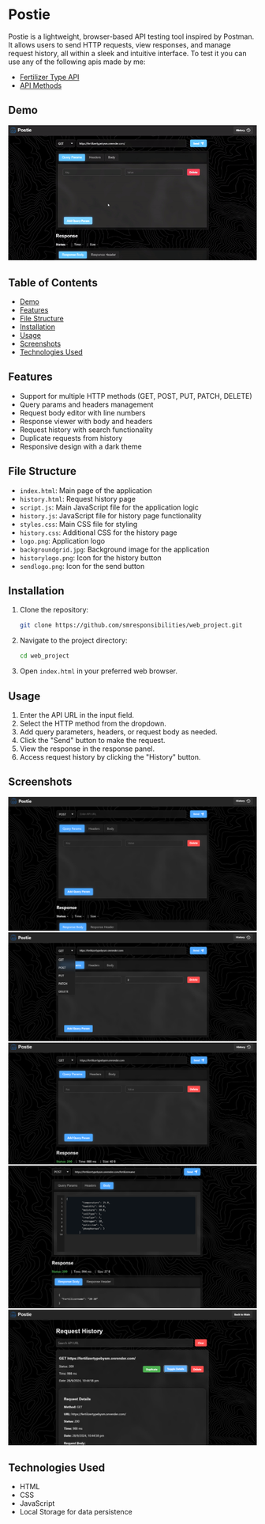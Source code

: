 # Postie 

Postie is a lightweight, browser-based API testing tool inspired by Postman. It allows users to send HTTP requests, view responses, and manage request history, all within a sleek and intuitive interface.
To test it you can use any of the following apis made by me:
   
   - [Fertilizer Type API](https://github.com/smresponsibilities/fertilizertypeapi.git)
   - [API Methods](https://github.com/smresponsibilities/apimethods.git)

## Demo

![Demo Video](assets/readme/demo.gif)

## Table of Contents


- [Demo](#demo)
- [Features](#features)
- [File Structure](#file-structure)
- [Installation](#installation)
- [Usage](#usage)
- [Screenshots](#screenshots)
- [Technologies Used](#technologies-used)


## Features

- Support for multiple HTTP methods (GET, POST, PUT, PATCH, DELETE)
- Query params and headers management
- Request body editor with line numbers
- Response viewer with body and headers
- Request history with search functionality
- Duplicate requests from history
- Responsive design with a dark theme

## File Structure

- `index.html`: Main page of the application
- `history.html`: Request history page
- `script.js`: Main JavaScript file for the application logic
- `history.js`: JavaScript file for history page functionality
- `styles.css`: Main CSS file for styling
- `history.css`: Additional CSS for the history page
- `logo.png`: Application logo
- `backgroundgrid.jpg`: Background image for the application
- `historylogo.png`: Icon for the history button
- `sendlogo.png`: Icon for the send button

## Installation

1. Clone the repository:
   ```bash
   git clone https://github.com/smresponsibilities/web_project.git
   ```
2. Navigate to the project directory:
   ```bash
   cd web_project
   ```
3. Open `index.html` in your preferred web browser.

## Usage

1. Enter the API URL in the input field.
2. Select the HTTP method from the dropdown.
3. Add query parameters, headers, or request body as needed.
4. Click the "Send" button to make the request.
5. View the response in the response panel.
6. Access request history by clicking the "History" button.

## Screenshots


![alt text](assets/readme/image.png)
![alt text](assets/readme/image-1.png)
![alt text](assets/readme/image-2.png)
![alt text](assets/readme/image-3.png)
![alt text](assets/readme/image-4.png)



## Technologies Used

- HTML
- CSS
- JavaScript 
- Local Storage for data persistence

